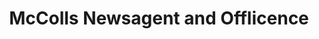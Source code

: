 ---
title: "McColls Newsagent and Offlicence"
url: /clacton-on-sea/mccolls-newsagent-and-offlicence/
shop: convenience
---